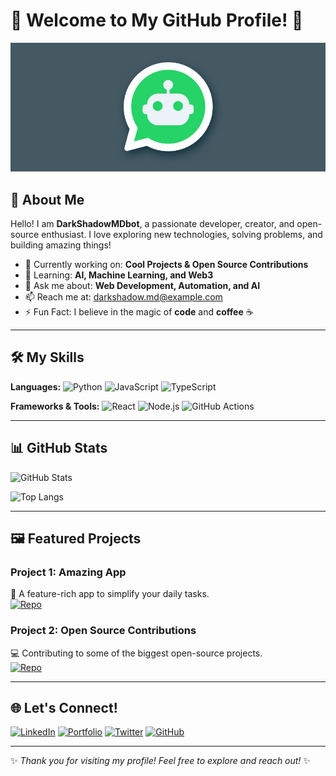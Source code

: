 # 🌟 Welcome to My GitHub Profile! 🌟

![Header](https://raw.githubusercontent.com/DarkShadowMDbot/BOT-HELPER/refs/heads/main/botmd.jpg) <!-- Replace with your banner image -->

## 🎨 About Me
Hello! I am **DarkShadowMDbot**, a passionate developer, creator, and open-source enthusiast. I love exploring new technologies, solving problems, and building amazing things!

- 🔭 Currently working on: **Cool Projects & Open Source Contributions**
- 🌱 Learning: **AI, Machine Learning, and Web3**
- 💬 Ask me about: **Web Development, Automation, and AI**
- 📫 Reach me at: [darkshadow.md@example.com](mailto:darkshadow.md@example.com)
- ⚡ Fun Fact: I believe in the magic of **code** and **coffee** ☕

---

## 🛠️ My Skills

**Languages:**
![Python](https://img.shields.io/badge/-Python-3776AB?logo=python&logoColor=white)
![JavaScript](https://img.shields.io/badge/-JavaScript-F7DF1E?logo=javascript&logoColor=black)
![TypeScript](https://img.shields.io/badge/-TypeScript-3178C6?logo=typescript&logoColor=white)

**Frameworks & Tools:**
![React](https://img.shields.io/badge/-React-61DAFB?logo=react&logoColor=black)
![Node.js](https://img.shields.io/badge/-Node.js-339933?logo=node.js&logoColor=white)
![GitHub Actions](https://img.shields.io/badge/-GitHub%20Actions-2088FF?logo=github-actions&logoColor=white)

---

## 📊 GitHub Stats

![GitHub Stats](https://github-readme-stats.vercel.app/api?username=DarkShadowMDbot&show_icons=true&theme=radical)

![Top Langs](https://github-readme-stats.vercel.app/api/top-langs/?username=DarkShadowMDbot&layout=compact&theme=radical)

---

## 🖼️ Featured Projects

### Project 1: **Amazing App**
🌟 A feature-rich app to simplify your daily tasks.  
[![Repo](https://img.shields.io/badge/-View%20Repo-2C2A4A?logo=github)](https://github.com/DarkShadowMDbot/amazing-app)

### Project 2: **Open Source Contributions**
💻 Contributing to some of the biggest open-source projects.  
[![Repo](https://img.shields.io/badge/-View%20Contributions-2C2A4A?logo=github)](https://github.com/DarkShadowMDbot/contributions)

---

## 🌐 Let's Connect!

[![LinkedIn](https://img.shields.io/badge/-LinkedIn-0077B5?logo=linkedin&logoColor=white)](https://linkedin.com/in/your-profile)
[![Portfolio](https://img.shields.io/badge/-Portfolio-FF5722?logo=google-chrome&logoColor=white)](https://your-portfolio.com)
[![Twitter](https://img.shields.io/badge/-Twitter-1DA1F2?logo=twitter&logoColor=white)](https://twitter.com/yourhandle)
[![GitHub](https://img.shields.io/badge/-GitHub-181717?logo=github&logoColor=white)](https://github.com/DarkShadowMDbot)

---

✨ *Thank you for visiting my profile! Feel free to explore and reach out!* ✨
